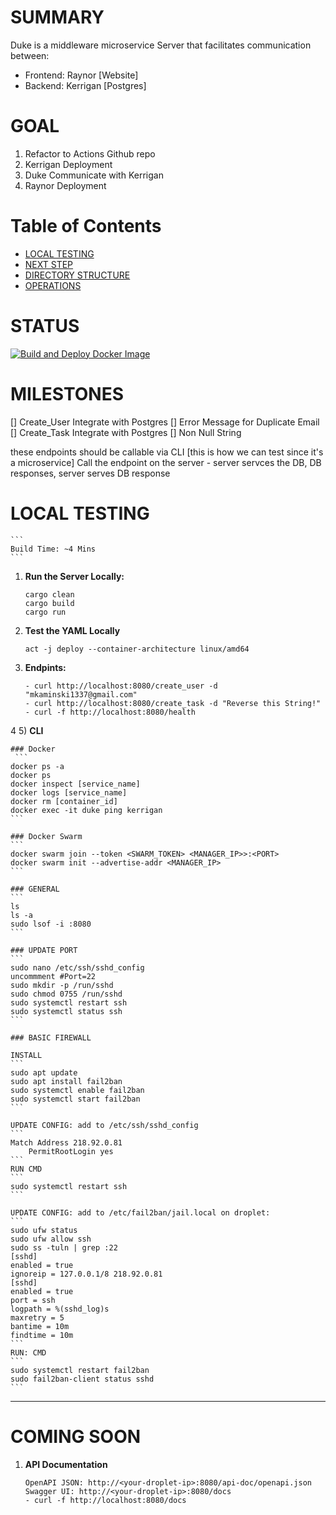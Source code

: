 # SUMMARY

Duke is a middleware microservice Server that facilitates communication between:

- Frontend: Raynor [Website]
- Backend: Kerrigan [Postgres]

# GOAL

1) Refactor to Actions Github repo
2) Kerrigan Deployment
3) Duke Communicate with Kerrigan
4) Raynor Deployment

# Table of Contents

- [LOCAL TESTING](#local-testing)
- [NEXT STEP](#next-step)
- [DIRECTORY STRUCTURE](#directory-structure)
- [OPERATIONS](#operations)

# STATUS

[![Build and Deploy Docker Image](https://github.com/Knowvus/Duke_rs/actions/workflows/deploy.yml/badge.svg)](https://github.com/Knowvus/Duke_rs/actions/workflows/deploy.yml)

# MILESTONES

[] Create_User Integrate with Postgres
   [] Error Message for Duplicate Email
[] Create_Task Integrate with Postgres
   [] Non Null String

these endpoints should be callable via CLI [this is how we can test since it's a microservice]
Call the endpoint on the server - server servces the DB, DB responses, server serves DB response

# LOCAL TESTING
    ```
    Build Time: ~4 Mins
    ```

1) **Run the Server Locally:**
    ```
    cargo clean
    cargo build
    cargo run
    ```

2) **Test the YAML Locally**
    ```
    act -j deploy --container-architecture linux/amd64
    ```

2) **Endpints:**
    ```
    - curl http://localhost:8080/create_user -d "mkaminski1337@gmail.com"
    - curl http://localhost:8080/create_task -d "Reverse this String!"
    - curl -f http://localhost:8080/health
    ```
4
5) **CLI**

    ### Docker
     ```
    docker ps -a
    docker ps
    docker inspect [service_name]
    docker logs [service_name]
    docker rm [container_id]
    docker exec -it duke ping kerrigan
    ```

    ### Docker Swarm
    ```
    docker swarm join --token <SWARM_TOKEN> <MANAGER_IP>>:<PORT>
    docker swarm init --advertise-addr <MANAGER_IP>
    ```

    ### GENERAL
    ```
    ls
    ls -a
    sudo lsof -i :8080
    ```

    ### UPDATE PORT
    ```
    sudo nano /etc/ssh/sshd_config
    uncommment #Port=22
    sudo mkdir -p /run/sshd
    sudo chmod 0755 /run/sshd
    sudo systemctl restart ssh
    sudo systemctl status ssh
    ```

    ### BASIC FIREWALL

    INSTALL
    ```
    sudo apt update
    sudo apt install fail2ban
    sudo systemctl enable fail2ban
    sudo systemctl start fail2ban
    ```

    UPDATE CONFIG: add to /etc/ssh/sshd_config
    ```
    Match Address 218.92.0.81
        PermitRootLogin yes
    ```
    RUN CMD
    ```
    sudo systemctl restart ssh
    ```

    UPDATE CONFIG: add to /etc/fail2ban/jail.local on droplet:
    ```
    sudo ufw status
    sudo ufw allow ssh
    sudo ss -tuln | grep :22
    [sshd]
    enabled = true
    ignoreip = 127.0.0.1/8 218.92.0.81
    [sshd]
    enabled = true
    port = ssh
    logpath = %(sshd_log)s
    maxretry = 5
    bantime = 10m
    findtime = 10m
    ```
    RUN: CMD
    ```
    sudo systemctl restart fail2ban
    sudo fail2ban-client status sshd
    ```

---

# COMING SOON

1) **API Documentation**
    ```
    OpenAPI JSON: http://<your-droplet-ip>:8080/api-doc/openapi.json
    Swagger UI: http://<your-droplet-ip>:8080/docs
    - curl -f http://localhost:8080/docs
 
    ```
   